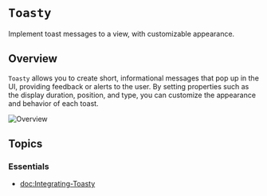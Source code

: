 # ``Toasty``

Implement toast messages to a view, with customizable appearance.

## Overview

`Toasty` allows you to create short, informational messages that pop up in the UI, providing feedback or alerts to the user. By setting properties such as the display duration, position, and type, you can customize the appearance and behavior of each toast.

![Overview](overview-toasty.png)

## Topics

### Essentials
- <doc:Integrating-Toasty>
